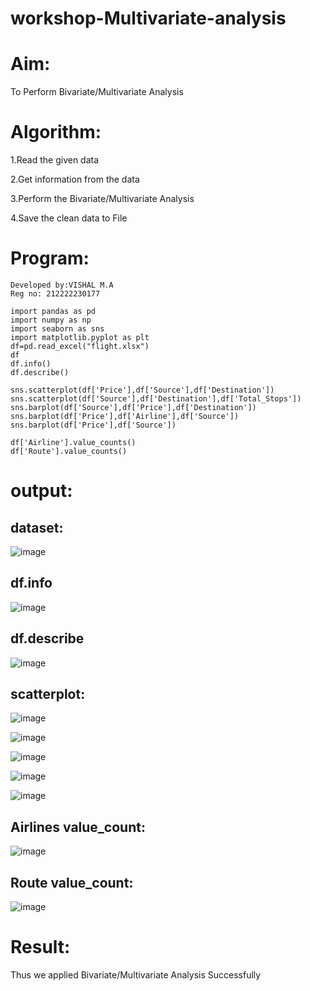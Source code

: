 # workshop-Multivariate-analysis

# Aim:
To Perform Bivariate/Multivariate Analysis

# Algorithm:
1.Read the given data

2.Get information from the data 

3.Perform the Bivariate/Multivariate Analysis

4.Save the clean data to File

# Program:

```
Developed by:VISHAL M.A
Reg no: 212222230177
```
```
import pandas as pd
import numpy as np
import seaborn as sns
import matplotlib.pyplot as plt
df=pd.read_excel("flight.xlsx")
df
df.info()
df.describe()

sns.scatterplot(df['Price'],df['Source'],df['Destination'])
sns.scatterplot(df['Source'],df['Destination'],df['Total_Stops'])
sns.barplot(df['Source'],df['Price'],df['Destination'])
sns.barplot(df['Price'],df['Airline'],df['Source'])
sns.barplot(df['Price'],df['Source'])

df['Airline'].value_counts()
df['Route'].value_counts()
```

# output:
## dataset:
![image](https://user-images.githubusercontent.com/94154683/195608813-4107feb9-8a82-43fc-b232-84e3de95fd80.png)
## df.info
![image](https://user-images.githubusercontent.com/94154683/195609070-f54c73fa-df35-4d89-bc08-9ab7d9b24483.png)
## df.describe
![image](https://user-images.githubusercontent.com/94154683/195609225-8fe8e354-a321-4684-95ef-8104690c190b.png)
## scatterplot:
![image](https://user-images.githubusercontent.com/94154683/195609362-c876600d-e4bc-4517-9e52-f89fd4dc3c60.png)

![image](https://user-images.githubusercontent.com/94154683/195609559-b9134162-1cb7-4ec5-8a33-095e91b33da7.png)

![image](https://user-images.githubusercontent.com/94154683/195609650-c73294ef-bd9f-4842-ad66-216c109ee280.png)

![image](https://user-images.githubusercontent.com/94154683/195609839-b0095918-e8ca-4e16-941f-fbdc9bdeee65.png)

![image](https://user-images.githubusercontent.com/94154683/195609916-397d22d8-b7e8-421a-890e-0fc1d84c3a26.png)



## Airlines value_count:
![image](https://user-images.githubusercontent.com/94154683/195610119-7ca31dcb-f550-415f-84de-b34d8ef816ef.png)
## Route value_count:
![image](https://user-images.githubusercontent.com/94154683/195610462-b613831e-35ef-49f7-b12e-154f1219a59c.png)

# Result:
Thus we applied Bivariate/Multivariate Analysis Successfully
